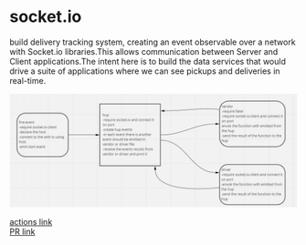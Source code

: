 # socket.io
build delivery tracking system, creating an event observable over a network with Socket.io libraries.This allows communication between Server and Client applications.The intent here is to build the data services that would drive a suite of applications where we can see pickups and deliveries in real-time.

![uml](./uml.JPG)

[actions link](https://github.com/idreesalmasri/socket.io/actions)  
[PR link](https://github.com/idreesalmasri/socket.io/pull/1)
